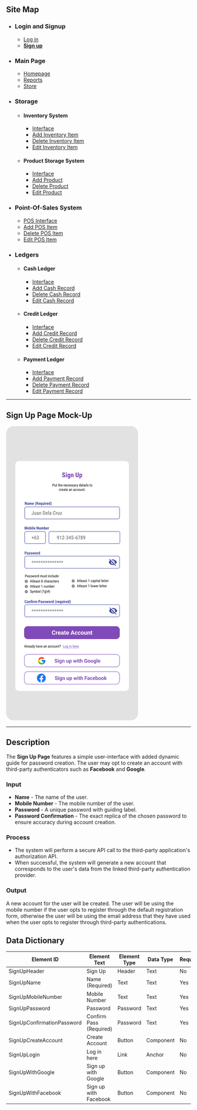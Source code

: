 ## Site Map

- ### Login and Signup

  * [Log in](LogIn.md)
  * [**Sign up**](#sign-up-page-mock-up)

- ### Main Page

  * [Homepage](Homepage.md)
  * [Reports](Reports.md)
  * [Store](Store.md)

- ### Storage

  - #### Inventory System

    * [Interface](Inventory.md)
    * [Add Inventory Item]()
    * [Delete Inventory Item]()
    * [Edit Inventory Item]()

  - #### Product Storage System

    * [Interface](Products.md)
    * [Add Product]()
    * [Delete Product]()
    * [Edit Product]()

- ### Point-Of-Sales System

  * [POS Interface](PointOfSales.md)
  * [Add POS Item]()
  * [Delete POS Item]()
  * [Edit POS Item]()

- ### Ledgers

  * #### Cash Ledger

    * [Interface](CashLedger.md)
    * [Add Cash Record]()
    * [Delete Cash Record]()
    * [Edit Cash Record]()

  * #### Credit Ledger

    * [Interface](CreditLedger.md)
    * [Add Credit Record]()
    * [Delete Credit Record]()
    * [Edit Credit Record]()
  
  * #### Payment Ledger

    * [Interface](PaymentLedger.md)
    * [Add Payment Record]()
    * [Delete Payment Record]()
    * [Edit Payment Record]()

---

## Sign Up Page Mock-Up

![Sign Up Page Mock-Up Image](mock-up-photos/sign-up.png)

---

## Description
The **Sign Up Page** features a simple user-interface with added dynamic guide for password creation. The user may opt to create an account with third-party authenticators such as **Facebook** and **Google**.

### Input
* **Name** - The name of the user.
* **Mobile Number** - The mobile number of the user.
* **Password** - A unique password with guiding label.
* **Password Confirmation** - The exact replica of the chosen password to ensure accuracy during account creation.

### Process

* The system will perform a secure API call to the third-party application's authorization API.
* When successful, the system will generate a new account that corresponds to the user's data from the linked third-party authentication provider.

### Output

A new account for the user will be created. The user will be using the mobile number if the user opts to register through the default registration form, otherwise the user will be using the email address that they have used when the user opts to register through third-party authentications.

## Data Dictionary

| Element ID | Element Text | Element Type | Data Type | Required? | Rules |
|---|---|---|---|---|---|
|SignUpHeader|Sign Up|Header|Text|No|None|
|SignUpName|Name (Required)|Text|Text|Yes|None|
|SignUpMobileNumber|Mobile Number|Text|Text|Yes|None|
|SignUpPassword|Password|Password|Text|Yes|Masked|
|SignUpConfirmationPassword|Confirm Pass (Required)|Password|Text|Yes|Masked|
|SignUpCreateAccount|Create Account|Button|Component|No|None|
|SignUpLogin|Log in here|Link|Anchor|No|Hyperlink|
|SignUpWithGoogle|Sign up with Google|Button|Component|No|Hyperlink|
|SignUpWithFacebook|Sign up with Facebook|Button|Component|No|Hyperlink|